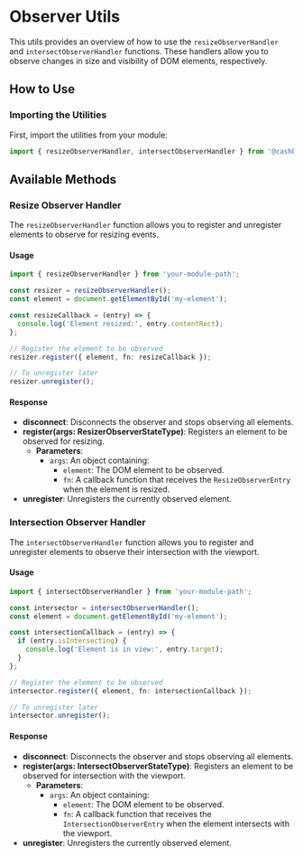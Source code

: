 # Observer Utils
This utils provides an overview of how to use the `resizeObserverHandler` and `intersectObserverHandler` functions. These handlers allow you to observe changes in size and visibility of DOM elements, respectively.

## How to Use
### Importing the Utilities

First, import the utilities from your module:

```typescript
import { resizeObserverHandler, intersectObserverHandler } from '@cashbound-id/utils/observer';
```

## Available Methods
### Resize Observer Handler

The `resizeObserverHandler` function allows you to register and unregister elements to observe for resizing events.

#### Usage

```typescript
import { resizeObserverHandler } from 'your-module-path';

const resizer = resizeObserverHandler();
const element = document.getElementById('my-element');

const resizeCallback = (entry) => {
  console.log('Element resized:', entry.contentRect);
};

// Register the element to be observed
resizer.register({ element, fn: resizeCallback });

// To unregister later
resizer.unregister();
```

#### Response

- **disconnect**: Disconnects the observer and stops observing all elements.
- **register(args: ResizerObserverStateType)**: Registers an element to be observed for resizing.
  - **Parameters**: 
    - `args`: An object containing:
      - `element`: The DOM element to be observed.
      - `fn`: A callback function that receives the `ResizeObserverEntry` when the element is resized.
- **unregister**: Unregisters the currently observed element.

### Intersection Observer Handler

The `intersectObserverHandler` function allows you to register and unregister elements to observe their intersection with the viewport.

#### Usage

```typescript
import { intersectObserverHandler } from 'your-module-path';

const intersector = intersectObserverHandler();
const element = document.getElementById('my-element');

const intersectionCallback = (entry) => {
  if (entry.isIntersecting) {
    console.log('Element is in view:', entry.target);
  }
};

// Register the element to be observed
intersector.register({ element, fn: intersectionCallback });

// To unregister later
intersector.unregister();
```

#### Response

- **disconnect**: Disconnects the observer and stops observing all elements.
- **register(args: IntersectObserverStateType)**: Registers an element to be observed for intersection with the viewport.
  - **Parameters**: 
    - `args`: An object containing:
      - `element`: The DOM element to be observed.
      - `fn`: A callback function that receives the `IntersectionObserverEntry` when the element intersects with the viewport.
- **unregister**: Unregisters the currently observed element.


